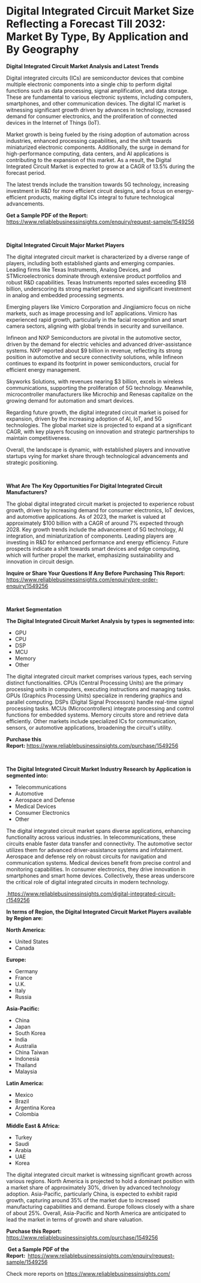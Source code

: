 <p><h1>Digital Integrated Circuit Market Size Reflecting a Forecast Till 2032: Market By Type, By Application and By Geography</h1></p><p><strong>Digital Integrated Circuit Market Analysis and Latest Trends</strong></p>
<p><p>Digital integrated circuits (ICs) are semiconductor devices that combine multiple electronic components into a single chip to perform digital functions such as data processing, signal amplification, and data storage. These are fundamental to various electronic systems, including computers, smartphones, and other communication devices. The digital IC market is witnessing significant growth driven by advances in technology, increased demand for consumer electronics, and the proliferation of connected devices in the Internet of Things (IoT).</p><p>Market growth is being fueled by the rising adoption of automation across industries, enhanced processing capabilities, and the shift towards miniaturized electronic components. Additionally, the surge in demand for high-performance computing, data centers, and AI applications is contributing to the expansion of this market. As a result, the Digital Integrated Circuit Market is expected to grow at a CAGR of 13.5% during the forecast period. </p><p>The latest trends include the transition towards 5G technology, increasing investment in R&D for more efficient circuit designs, and a focus on energy-efficient products, making digital ICs integral to future technological advancements.</p></p>
<p><strong>Get a Sample PDF of the Report:&nbsp;</strong> <a href="https://www.reliablebusinessinsights.com/enquiry/request-sample/1549256?utm_campaign=3323&utm_medium=2&utm_source=Github&utm_content=ia&utm_term=06042025&utm_id=digital-integrated-circuit">https://www.reliablebusinessinsights.com/enquiry/request-sample/1549256</a></p>
<p>&nbsp;</p>
<p><strong>Digital Integrated Circuit Major Market Players</strong></p>
<p><p>The digital integrated circuit market is characterized by a diverse range of players, including both established giants and emerging companies. Leading firms like Texas Instruments, Analog Devices, and STMicroelectronics dominate through extensive product portfolios and robust R&D capabilities. Texas Instruments reported sales exceeding $18 billion, underscoring its strong market presence and significant investment in analog and embedded processing segments.</p><p>Emerging players like Vimicro Corporation and Jingjiamicro focus on niche markets, such as image processing and IoT applications. Vimicro has experienced rapid growth, particularly in the facial recognition and smart camera sectors, aligning with global trends in security and surveillance.</p><p>Infineon and NXP Semiconductors are pivotal in the automotive sector, driven by the demand for electric vehicles and advanced driver-assistance systems. NXP reported about $9 billion in revenue, reflecting its strong position in automotive and secure connectivity solutions, while Infineon continues to expand its footprint in power semiconductors, crucial for efficient energy management.</p><p>Skyworks Solutions, with revenues nearing $3 billion, excels in wireless communications, supporting the proliferation of 5G technology. Meanwhile, microcontroller manufacturers like Microchip and Renesas capitalize on the growing demand for automation and smart devices.</p><p>Regarding future growth, the digital integrated circuit market is poised for expansion, driven by the increasing adoption of AI, IoT, and 5G technologies. The global market size is projected to expand at a significant CAGR, with key players focusing on innovation and strategic partnerships to maintain competitiveness.</p><p>Overall, the landscape is dynamic, with established players and innovative startups vying for market share through technological advancements and strategic positioning.</p></p>
<p>&nbsp;</p>
<p><strong>What Are The Key Opportunities For Digital Integrated Circuit Manufacturers?</strong></p>
<p><p>The global digital integrated circuit market is projected to experience robust growth, driven by increasing demand for consumer electronics, IoT devices, and automotive applications. As of 2023, the market is valued at approximately $100 billion with a CAGR of around 7% expected through 2028. Key growth trends include the advancement of 5G technology, AI integration, and miniaturization of components. Leading players are investing in R&D for enhanced performance and energy efficiency. Future prospects indicate a shift towards smart devices and edge computing, which will further propel the market, emphasizing sustainability and innovation in circuit design.</p></p>
<p><strong>Inquire or Share Your Questions If Any Before Purchasing This Report:</strong> <a href="https://www.reliablebusinessinsights.com/enquiry/pre-order-enquiry/1549256?utm_campaign=3323&utm_medium=2&utm_source=Github&utm_content=ia&utm_term=06042025&utm_id=digital-integrated-circuit">https://www.reliablebusinessinsights.com/enquiry/pre-order-enquiry/1549256</a></p>
<p>&nbsp;</p>
<p><strong>Market Segmentation</strong></p>
<p><strong>The Digital Integrated Circuit Market Analysis by types is segmented into:</strong></p>
<p><ul><li>GPU</li><li>CPU</li><li>DSP</li><li>MCU</li><li>Memory</li><li>Other</li></ul></p>
<p><p>The digital integrated circuit market comprises various types, each serving distinct functionalities. CPUs (Central Processing Units) are the primary processing units in computers, executing instructions and managing tasks. GPUs (Graphics Processing Units) specialize in rendering graphics and parallel computing. DSPs (Digital Signal Processors) handle real-time signal processing tasks. MCUs (Microcontrollers) integrate processing and control functions for embedded systems. Memory circuits store and retrieve data efficiently. Other markets include specialized ICs for communication, sensors, or automotive applications, broadening the circuit's utility.</p></p>
<p><strong>Purchase this Report:&nbsp;</strong><a href="https://www.reliablebusinessinsights.com/purchase/1549256?utm_campaign=3323&utm_medium=2&utm_source=Github&utm_content=ia&utm_term=06042025&utm_id=digital-integrated-circuit">https://www.reliablebusinessinsights.com/purchase/1549256</a></p>
<p>&nbsp;</p>
<p><strong>The Digital Integrated Circuit Market Industry Research by Application is segmented into:</strong></p>
<p><ul><li>Telecommunications</li><li>Automotive</li><li>Aerospace and Defense</li><li>Medical Devices</li><li>Consumer Electronics</li><li>Other</li></ul></p>
<p><p>The digital integrated circuit market spans diverse applications, enhancing functionality across various industries. In telecommunications, these circuits enable faster data transfer and connectivity. The automotive sector utilizes them for advanced driver-assistance systems and infotainment. Aerospace and defense rely on robust circuits for navigation and communication systems. Medical devices benefit from precise control and monitoring capabilities. In consumer electronics, they drive innovation in smartphones and smart home devices. Collectively, these areas underscore the critical role of digital integrated circuits in modern technology.</p></p>
<p><a href="https://www.reliablebusinessinsights.com/digital-integrated-circuit-r1549256?utm_campaign=3323&utm_medium=2&utm_source=Github&utm_content=ia&utm_term=06042025&utm_id=digital-integrated-circuit">&nbsp;https://www.reliablebusinessinsights.com/digital-integrated-circuit-r1549256</a></p>
<p><strong>In terms of Region, the Digital Integrated Circuit Market Players available by Region are:</strong></p>
<p>
    <p> <strong> North America: </strong>
        <ul>
            <li>United States</li>
            <li>Canada</li>
        </ul>
        </p> 
    <p> <strong> Europe: </strong>
        <ul>
            <li>Germany</li>
            <li>France</li>
            <li>U.K.</li>
            <li>Italy</li>
            <li>Russia</li>
        </ul>
        </p> 
    <p> <strong> Asia-Pacific: </strong>
        <ul>
            <li>China</li>
            <li>Japan</li>
            <li>South Korea</li>
            <li>India</li>
            <li>Australia</li>
            <li>China Taiwan</li>
            <li>Indonesia</li>
            <li>Thailand</li>
            <li>Malaysia</li>
        </ul>
        </p> 
    <p> <strong> Latin America: </strong>
        <ul>
            <li>Mexico</li>
            <li>Brazil</li>
            <li>Argentina Korea</li>
            <li>Colombia</li>
        </ul>
        </p> 
    <p> <strong> Middle East & Africa: </strong>
        <ul>
            <li>Turkey</li>
            <li>Saudi</li>
            <li>Arabia</li>
            <li>UAE</li>
            <li>Korea</li>
        </ul>
    </p>
    </p>
<p><p>The digital integrated circuit market is witnessing significant growth across various regions. North America is projected to hold a dominant position with a market share of approximately 30%, driven by advanced technology adoption. Asia-Pacific, particularly China, is expected to exhibit rapid growth, capturing around 35% of the market due to increased manufacturing capabilities and demand. Europe follows closely with a share of about 25%. Overall, Asia-Pacific and North America are anticipated to lead the market in terms of growth and share valuation.</p></p>
<p><strong>Purchase this Report: </strong><a href="https://www.reliablebusinessinsights.com/purchase/1549256?utm_campaign=3323&utm_medium=2&utm_source=Github&utm_content=ia&utm_term=06042025&utm_id=digital-integrated-circuit">https://www.reliablebusinessinsights.com/purchase/1549256</a></p>
<p>&nbsp;<strong>Get a Sample PDF of the Report:&nbsp;&nbsp;</strong><a href="https://www.reliablebusinessinsights.com/enquiry/request-sample/1549256?utm_campaign=3323&utm_medium=2&utm_source=Github&utm_content=ia&utm_term=06042025&utm_id=digital-integrated-circuit">https://www.reliablebusinessinsights.com/enquiry/request-sample/1549256</a></p>
<p><strong></strong></p>
<p>Check more reports on <a href="https://www.reliablebusinessinsights.com/?utm_campaign=3323&utm_medium=2&utm_source=Github&utm_content=ia&utm_term=06042025&utm_id=digital-integrated-circuit">https://www.reliablebusinessinsights.com/</a></p>
